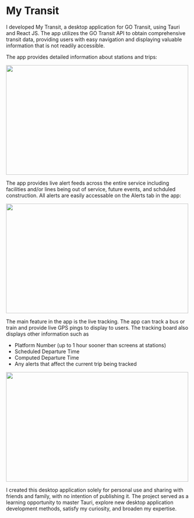 <h1>My Transit</h1>
<p>I developed My Transit, a desktop application for GO Transit, using Tauri and React JS. The app utilizes the GO Transit API to obtain comprehensive transit data, providing users with easy navigation and displaying valuable information that is not readily accessible.</p>
<p>The app provides detailed information about stations and trips:</p>
<img src="https://i.imgur.com/IlHBpIp.png" width="500" height="300"/>
<p>The app provides live alert feeds across the entire service including facilities and/or lines being out of service, future events, and schduled construction. All alerts are easily accessable on the Alerts tab in the app:</p>
<img src="https://i.imgur.com/FvnwzWx.png" width="500" height="300"/>
<p>The main feature in the app is the live tracking. The app can track a bus or train and provide live GPS pings to display to users. The tracking board also displays other information such as</p>
<ul>
  <li>Platform Number (up to 1 hour sooner than screens at stations)</li>
  <li>Scheduled Departure Time</li>
  <li>Computed Departure Time</li>
  <li>Any alerts that affect the current trip being tracked</li>
</ul>
<img src="https://i.imgur.com/KD24Qq2.png" width="500" height="300"/>
<p>I created this desktop application solely for personal use and sharing with friends and family, with no intention of publishing it. The project served as a learning opportunity to master Tauri, explore new desktop application development methods, satisfy my curiosity, and broaden my expertise.</p>
